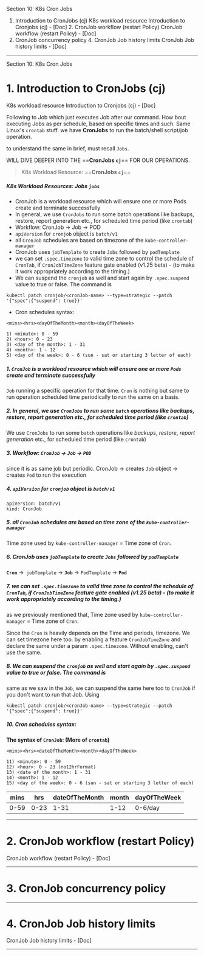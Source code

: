 Section 10: K8s Cron Jobs
1. Introduction to CronJobs (cj)
		K8s workload resource Introduction to Cronjobs (cj) - [Doc]
2. CronJob workflow (restart Policy)
		CronJob workflow (restart Policy) - [Doc]
2. CronJob concurrency policy
4. CronJob Job history limits
		CronJob Job history limits - [Doc]
---

Section 10: K8s Cron Jobs
# 1. Introduction to CronJobs (cj)
K8s workload resource Introduction to Cronjobs (cj) - [Doc]

Following to Job which just executes Job after our command. How bout executing Jobs  as per schedule, based on specific times and such. Same Linux's `crontab` stuff. we have **CronJobs** to run the batch/shell script/job operation.

to understand the same in brief, must recall `Jobs`. 

WILL DIVE DEEPER INTO THE ==**CronJobs `cj`**== FOR OUR OPERATIONS.

> K8s Workload Resource:  ==**CronJobs `cj`**==

##### K8s Workload Resources: **Jobs** `jobs`
- CronJob is a workload resource which will ensure one or more Pods create and terminate successfully
- In general, we use `CronJobs` to run some batch operations like backups, restore, report generation etc., for scheduled time period (like `crontab`)
- Workflow: CronJob -> Job -> POD
- `apiVersion` for `cronjob` object is `batch/v1`
- all `CronJob` schedules are based on timezone of the `kube-controller-manager`
- CronJob uses `jobTemplate` to create `Jobs` followed by `podTemplate`
- we can set `.spec.timezone` to valid time zone to control the schedule of `CronTab`, if `CronJobTimeZone` feature gate enabled (v1.25 beta) -   (to make it work appropriately according to the timing.)
- We can suspend the `cronjob` as well and start again by `.spec.suspend` value to true or false. The command is
```
kubectl patch cronjob/<cronJob-name> --type=strategic --patch '{"spec":{"suspend": true}}'
```
- Cron schedules syntax:
```cron
<mins><hrs><dayOfTheMonth><month><dayOfTheWeek>
```
```
1) <minute>: 0 - 59
2) <hour>: 0 - 23
3) <day of the month>: 1 - 31
4) <month>: 1 - 12
5) <day of the week>: 0 - 6 (sun - sat or starting 3 letter of each)
```


##### 1. `CronJob` is a workload resource which will ensure one or more `Pods` create and terminate successfully
`Job` running a specific operation for that time. `Cron` is nothing but same to run operation scheduled time periodically to run the same on a basis.  


##### 2. In general, we use `CronJobs` to run some `batch` operations like *backups*, *restore*, *report generation* etc., for scheduled time period (like `crontab`)
We use `CronJobs` to run some `batch` operations like *backups*, *restore*, *report generation* etc., for scheduled time period (like `crontab`)


##### 3. Workflow: `CronJob` -> `Job` -> `POD`
since it is as same job but periodic. 
CronJob -> creates `Job` object -> creates `Pod` to run the execution


##### 4. `apiVersion` for `cronjob` object is `batch/v1`
```
apiVersion: batch/v1
kind: CronJob
```


##### 5. all `CronJob` schedules are based on time zone of the `kube-controller-manager`
Time zone used by `kube-controller-manager` = Time zone of `Cron`.

##### 6. CronJob uses `jobTemplate` to create `Jobs` followed by `podTemplate`
**`Cron`** ->` jobTemplate` -> **`Job`** ->  `PodTemplate` -> **`Pod`**


##### 7. we can set `.spec.timezone` to valid time zone to control the schedule of `CronTab`, if `CronJobTimeZone` feature gate enabled (v1.25 beta) -   (to make it work appropriately according to the timing.)
as we previously mentioned that, Time zone used by `kube-controller-manager` = Time zone of `Cron`.

Since the `Cron` is heavily depends on the Time and periods, timezone. We can set timezone here too. by enabling a feature `CronJobTimeZone` and declare the same under a param  `.spec.timezone`. Without enabling, can't use the same. 



##### 8. We can suspend the `cronjob` as well and start again by `.spec.suspend` value to true or false. The command is

same as we saw in the `Job`, we can suspend the same here too to `CronJob` if you don't want to run that Job. Using
```
kubectl patch cronjob/<cronJob-name> --type=strategic --patch '{"spec":{"suspend": true}}'
```

##### 10. Cron schedules syntax:
**The syntax of `CronJob`: (More of `crontab`)**
```cron
<mins><hrs><dateOfTheMonth><month><dayOfTheWeek>
```
```
11) <minute>: 0 - 59
12) <hour>: 0 - 23 (no12hrFormat)
13) <date of the month>: 1 - 31
14) <month>: 1 - 12
15) <day of the week>: 0 - 6 (sun - sat or starting 3 letter of each)
```

| mins | hrs  | dateOfTheMonth | month | dayOfTheWeek |
| ---- | ---- | -------------- | ----- | ------------ |
| 0-59 | 0-23 | 1-31           | 1-12  | 0-6/day      |


---
# 2. CronJob workflow (restart Policy)
CronJob workflow (restart Policy) - [Doc]






---
# 3. CronJob concurrency policy






---
# 4. CronJob Job history limits
CronJob Job history limits - [Doc]






---